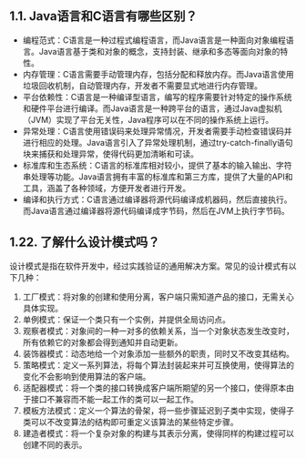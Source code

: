 ## 1.1. Java语言和C语言有哪些区别？

-   编程范式：C语言是一种过程式编程语言，而Java语言是一种面向对象编程语言。Java语言基于类和对象的概念，支持封装、继承和多态等面向对象的特性。
-   内存管理：C语言需要手动管理内存，包括分配和释放内存。而Java语言使用垃圾回收机制，自动管理内存，开发者不需要显式地进行内存管理。
-   平台依赖性：C语言是一种编译型语言，编写的程序需要针对特定的操作系统和硬件平台进行编译。而Java语言是一种跨平台的语言，通过Java虚拟机（JVM）实现了平台无关性，Java程序可以在不同的操作系统上运行。
-   异常处理：C语言使用错误码来处理异常情况，开发者需要手动检查错误码并进行相应的处理。Java语言引入了异常处理机制，通过try-catch-finally语句块来捕获和处理异常，使得代码更加清晰和可读。
-   标准库和生态系统：C语言的标准库相对较小，提供了基本的输入输出、字符串处理等功能。Java语言拥有丰富的标准库和第三方库，提供了大量的API和工具，涵盖了各种领域，方便开发者进行开发。
-   编译和执行方式：C语言通过编译器将源代码编译成机器码，然后直接执行。而Java语言通过编译器将源代码编译成字节码，然后在JVM上执行字节码。

## 1.22. 了解什么设计模式吗？
设计模式是指在软件开发中，经过实践验证的通用解决方案。常见的设计模式有以下几种：

1.  工厂模式：将对象的创建和使用分离，客户端只需知道产品的接口，无需关心具体实现。
2.  单例模式：保证一个类只有一个实例，并提供全局访问点。
3.  观察者模式：对象间的一种一对多的依赖关系，当一个对象状态发生改变时，所有依赖它的对象都会得到通知并自动更新。
4.  装饰器模式：动态地给一个对象添加一些额外的职责，同时又不改变其结构。
5.  策略模式：定义一系列算法，将每个算法封装起来并可互换使用，使得算法的变化不会影响到使用算法的客户端。
6.  适配器模式：将一个类的接口转换成客户端所期望的另一个接口，使得原本由于接口不兼容而不能一起工作的类可以一起工作。
7.  模板方法模式：定义一个算法的骨架，将一些步骤延迟到子类中实现，使得子类可以不改变算法的结构即可重定义该算法的某些特定步骤。
8.  建造者模式：将一个复杂对象的构建与其表示分离，使得同样的构建过程可以创建不同的表示。